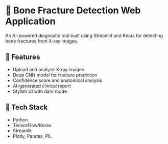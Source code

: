 
# 🦴 Bone Fracture Detection Web Application

An AI-powered diagnostic tool built using Streamlit and Keras for detecting bone fractures from X-ray images.  

## 🚀 Features
- Upload and analyze X-ray images
- Deep CNN model for fracture prediction
- Confidence score and anatomical analysis
- AI-generated clinical report
- Stylish UI with dark mode

## 🧠 Tech Stack
- Python
- TensorFlow/Keras
- Streamlit
- Plotly, Pandas, PIL
